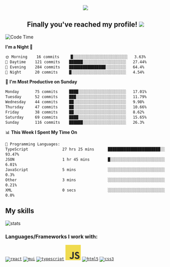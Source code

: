 <p align="center">
  <img src="https://user-images.githubusercontent.com/102032437/162972217-d9d013af-ed44-46cb-bd0c-aaf87b5200e7.gif">
</p>

<h2 align="center">
  Finally you've reached my profile!
  <img src="https://media.giphy.com/media/hvRJCLFzcasrR4ia7z/giphy.gif" width="28">
</h2>

<!--START_SECTION:waka-->
![Code Time](http://img.shields.io/badge/Code%20Time-896%20hrs%2058%20mins-blue)

**I'm a Night 🦉** 

```text
🌞 Morning    16 commits     █░░░░░░░░░░░░░░░░░░░░░░░░   3.63% 
🌆 Daytime    121 commits    ██████░░░░░░░░░░░░░░░░░░░   27.44% 
🌃 Evening    284 commits    ████████████████░░░░░░░░░   64.4% 
🌙 Night      20 commits     █░░░░░░░░░░░░░░░░░░░░░░░░   4.54%

```
📅 **I'm Most Productive on Sunday** 

```text
Monday       75 commits     ████░░░░░░░░░░░░░░░░░░░░░   17.01% 
Tuesday      52 commits     ███░░░░░░░░░░░░░░░░░░░░░░   11.79% 
Wednesday    44 commits     ██░░░░░░░░░░░░░░░░░░░░░░░   9.98% 
Thursday     47 commits     ██░░░░░░░░░░░░░░░░░░░░░░░   10.66% 
Friday       38 commits     ██░░░░░░░░░░░░░░░░░░░░░░░   8.62% 
Saturday     69 commits     ████░░░░░░░░░░░░░░░░░░░░░   15.65% 
Sunday       116 commits    ██████░░░░░░░░░░░░░░░░░░░   26.3%

```


📊 **This Week I Spent My Time On** 

```text
💬 Programming Languages: 
TypeScript               27 hrs 25 mins      ███████████████████████░░   93.47% 
JSON                     1 hr 45 mins        █░░░░░░░░░░░░░░░░░░░░░░░░   6.01% 
JavaScript               5 mins              ░░░░░░░░░░░░░░░░░░░░░░░░░   0.3% 
Other                    3 mins              ░░░░░░░░░░░░░░░░░░░░░░░░░   0.21% 
XML                      0 secs              ░░░░░░░░░░░░░░░░░░░░░░░░░   0.0%

```


<!--END_SECTION:waka-->

<h2>My skills</h2>

<img src="https://github-readme-stats.vercel.app/api?username=etczrn&count_private=true&show_icons=true&hide_border=true&bg_color=45deg,185a9d,43cea2&title_color=ffffff&text_color=ffffff&icon_color=ffffff" alt="stats">

### Languages/Frameworks I work with:

<code><a href="https://reactjs.org/"><img alt="react" title="react" src="https://cdn.jsdelivr.net/gh/devicons/devicon/icons/react/react-original.svg" height="48"></a></code>
<code><a href="https://mui.com/"><img alt="mui" title="mui" src="https://cdn.jsdelivr.net/gh/devicons/devicon/icons/materialui/materialui-original.svg" height="48"></a></code>
<code><a href="https://www.typescriptlang.org/"><img alt="typescript" title="typescript" src="https://cdn.jsdelivr.net/gh/devicons/devicon/icons/typescript/typescript-original.svg" height="48"></a></code>
<code><a href="https://developer.mozilla.org/en-US/docs/Web/JavaScript"><img alt="JavaScript" title="JavaScript" src="https://raw.githubusercontent.com/github/explore/80688e429a7d4ef2fca1e82350fe8e3517d3494d/topics/javascript/javascript.png" height="48"></a></code>
<code><a href="https://dev.w3.org/html5/html-author/"><img alt="html5" title="html5" src="https://cdn.jsdelivr.net/gh/devicons/devicon/icons/html5/html5-original.svg" height="48"></a></code>
<code><a href="https://www.w3.org/TR/css/"><img alt="css3" title="css3" src="https://cdn.jsdelivr.net/gh/devicons/devicon/icons/css3/css3-original.svg" height="48"></a></code>

